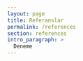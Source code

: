 ```yaml
---
layout: page
title: Referanslar
permalink: /references
section: references
intro_paragraph: >
  Deneme
---
```

